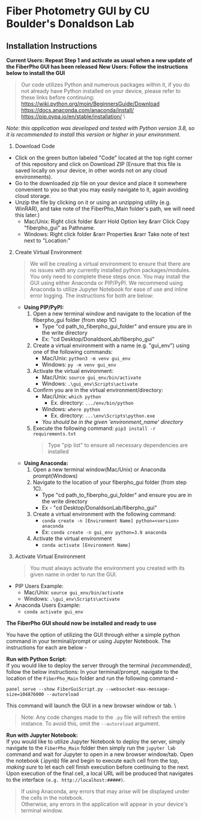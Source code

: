 # Fiber Photometry GUI by CU Boulder's Donaldson Lab

## Installation Instructions

**Current Users: Repeat Step 1 and activate as usual when a new update of the FiberPho GUI has been released**
**New Users: Follow the instructions below to install the GUI**
> Our code utilizes Python and numerous packages within it, if you do not already have Python installed on your device, please refer to these links before continuing: <br>
https://wiki.python.org/moin/BeginnersGuide/Download \
https://docs.anaconda.com/anaconda/install/ \
https://pip.pypa.io/en/stable/installation/ \

*Note: this application was developed and tested with Python version 3.8, so it is recommended to install this version or higher in your environment.*

1. Download Code
- Click on the green button labeled "Code" located at the top right corner of this repository and click on Download ZIP (Ensure that this file is saved locally on your device, in other words not on any cloud environments).
- Go to the downloaded zip file on your device and place it somewhere convenient to you so that you may easily navigate to it, again avoiding cloud storage.
- Unzip the file by clicking on it or using an unzipping utility (e.g. WinRAR), and take note of the FiberPho_Main folder's path, we will need this later.)
    - Mac/Unix: Right click folder &rarr Hold Option key &rarr Click Copy "fiberpho_gui" as Pathname.
    - Windows: Right click folder &rarr Properties &rarr Take note of text next to "Location:"

2. Create Virtual Environment
    > We will be creating a virtual environment to ensure that there are no issues with any currently installed python packages/modules. You only need to complete these steps once. You may install the GUI using either Anaconda or PIP/PyPI. We recommend using Anaconda to utilize Jupyter Notebook for ease of use and inline error logging. The instructions for both are below:
    - **Using PIP/PyPI:**
        1. Open a new terminal window and navigate to the location of the fiberpho_gui folder (from step 1C)
            - Type "cd path_to_fiberpho_gui_folder" and ensure you are in the write directory
            - Ex: "cd Desktop/DonaldsonLab/fiberpho_gui"
        2. Create a virtual environment with a name (e.g. "gui_env") using one of the following commands: 
            - Mac/Unix: `python3 -m venv gui_env`
            - Windows: `py -m venv gui_env`
        3. Activate the virtual environment:
            - Mac/Unix: `source gui_env/bin/activate`
            - Windows: `.\gui_env\Scripts\activate`
        4. Confirm you are in the virtual environment/directory:
            - Mac/Unix: `which python`
                - Ex. directory: `.../env/bin/python`
            - Windows: `where python` 
                - Ex. directory: `...\env\Scripts\python.exe`
            - *You should be in the given 'environment_name' directory* 
        5. Execute the following command: `pip3 install -r requirements.txt`
            > Type "pip list" to ensure all necessary dependencies are installed
    - **Using Anaconda:**
        1. Open a new terminal window(Mac/Unix) or Anaconda prompt(Windows)
        2. Navigate to the location of your fiberpho_gui folder (from step 1C).
            - Type "cd path_to_fiberpho_gui_folder" and ensure you are in the write directory
            - Ex - "cd Desktop/DonaldsonLab/fiberpho_gui"
        3. Create a virtual environment with the following command:
            - `conda create -n [Environment Name] python=<version> anaconda`
            - Ex: `conda create -n gui_env python=3.9 anaconda`
        4. Activate the virtual environment
            - `conda activate [Environment Name]`

3. Activate Virtual Environment
    > You must always activate the environment you created with its given name in order to run the GUI.
- PIP Users Example: 
    - Mac/Unix: `source gui_env/bin/activate`
    - Windows: `.\gui_env\Scripts\activate`
- Anaconda Users Example:
    - `conda activate gui_env`

**The FiberPho GUI should now be installed and ready to use**

You have the option of utilizing the GUI through either a simple python command in your terminal/prompt or using Jupyter Notebook. The instructions for each are below -

**Run with Python Script:** \
If you would like to deploy the server through the terminal *(recommended)*, follow the below instructions:
In your terminal/prompt, navigate to the location of the `FiberPho_Main` folder and run the following command -

`panel serve --show FiberGuiScript.py --websocket-max-message-size=104876000 --autoreload`

This command will launch the GUI in a new browser window or tab. \
> Note: Any code changes made to the `.py` file will refresh the entire instance. To avoid this, omit the `--autoreload` argument.

**Run with Jupyter Notebook:** \
If you would like to utilize Jupyter Notebook to deploy the server, simply navigate to the `FiberPho_Main` folder then simply run the `jupyter lab` command and wait for Jupyter to open in a new browser window/tab. Open the notebook (.ipynb) file and begin to execute each cell from the top, *making sure* to let each cell finish execution before continuing to the next. Upon execution of the final cell, a local URL will be produced that navigates to the interface `(e.g. http://localhost:#####)`.
> If using Anaconda, any errors that may arise will be displayed under the cells in the notebook. \
> Otherwise, any errors in the application will appear in your device's terminal window.
